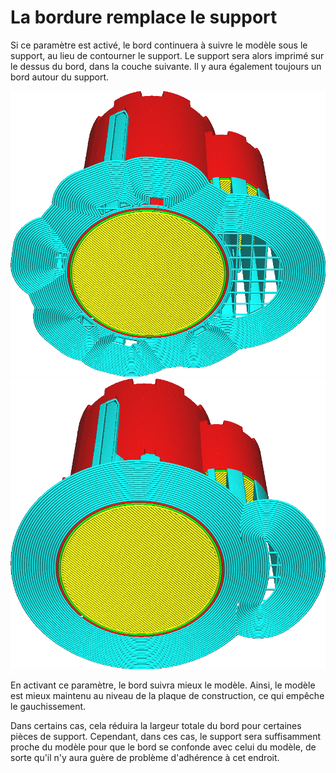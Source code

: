La bordure remplace le support
===

Si ce paramètre est activé, le bord continuera à suivre le modèle sous le support, au lieu de contourner le support. Le support sera alors imprimé sur le dessus du bord, dans la couche suivante. Il y aura également toujours un bord autour du support.

![Désactivé, le bord fait le tour du support](../../../articles/images/brim_replaces_support_disabled.png)
![Activé, le rebord passe sous le support](../../../articles/images/brim_replaces_support_enabled.png)

En activant ce paramètre, le bord suivra mieux le modèle. Ainsi, le modèle est mieux maintenu au niveau de la plaque de construction, ce qui empêche le gauchissement.

Dans certains cas, cela réduira la largeur totale du bord pour certaines pièces de support. Cependant, dans ces cas, le support sera suffisamment proche du modèle pour que le bord se confonde avec celui du modèle, de sorte qu'il n'y aura guère de problème d'adhérence à cet endroit.
